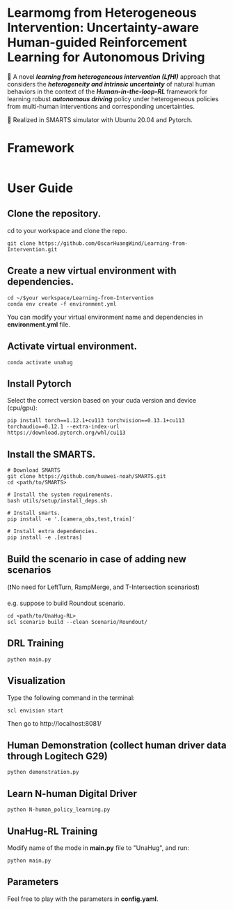 # Learmomg from Heterogeneous Intervention: Uncertainty-aware Human-guided Reinforcement Learning for Autonomous Driving
:dizzy: A novel **_learning from heterogeneous intervention (LfHI)_** approach that considers the **_heterogeneity and intrinsic uncertainty_** of natural human behaviors in the context of the **_Human-in-the-loop-RL_** framework for learning robust **_autonomous driving_** policy under heterogeneous policies from multi-human interventions and corresponding uncertainties.

:wrench: Realized in SMARTS simulator with Ubuntu 20.04 and Pytorch. 

# Framework

<p align="center">
<img src="">
</p>

# User Guide

## Clone the repository.
cd to your workspace and clone the repo.
```
git clone https://github.com/OscarHuangWind/Learning-from-Intervention.git
```

## Create a new virtual environment with dependencies.
```
cd ~/$your workspace/Learning-from-Intervention
conda env create -f environment.yml
```
You can modify your virtual environment name and dependencies in **environment.yml** file.

## Activate virtual environment.
```
conda activate unahug
```

## Install Pytorch
Select the correct version based on your cuda version and device (cpu/gpu):
```
pip install torch==1.12.1+cu113 torchvision==0.13.1+cu113 torchaudio==0.12.1 --extra-index-url https://download.pytorch.org/whl/cu113
```

## Install the SMARTS.
```
# Download SMARTS
git clone https://github.com/huawei-noah/SMARTS.git
cd <path/to/SMARTS>

# Install the system requirements.
bash utils/setup/install_deps.sh

# Install smarts.
pip install -e '.[camera_obs,test,train]'

# Install extra dependencies.
pip install -e .[extras]
```

## Build the scenario in case of adding new scenarios
(:heavy_exclamation_mark:No need for LeftTurn, RampMerge, and T-Intersection scenarios:heavy_exclamation_mark:)

e.g. suppose to build Roundout scenario.
```
cd <path/to/UnaHug-RL>
scl scenario build --clean Scenario/Roundout/
```
## DRL Training
```
python main.py
```
## Visualization
Type the following command in the terminal:
```
scl envision start
```
Then go to http://localhost:8081/

## Human Demonstration (collect human driver data through Logitech G29)
```
python demonstration.py
```

## Learn N-human Digital Driver
```
python N-human_policy_learning.py
```

## UnaHug-RL Training
Modify name of the mode in **main.py** file to "UnaHug", and run:
```
python main.py
```

## Parameters
Feel free to play with the parameters in **config.yaml**. 




